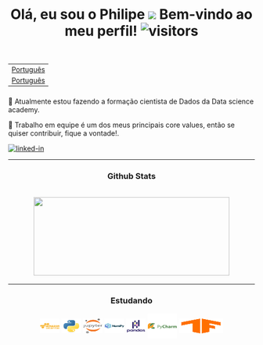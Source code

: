<h1 align="center">
  Olá, eu sou o Philipe 
	<img src="https://raw.githubusercontent.com/iampavangandhi/iampavangandhi/master/gifs/Hi.gif" 
	     width="30px"> 
	Bem-vindo ao meu perfil! 
	<img src="https://visitor-badge.laobi.icu/badge?page_id=philipesantos136.philipesantos136" 
	     alt="visitors">
</h1>

<br>

<table align="left">
 <tr><td><a href="README.md">Português</a></td></tr>
 <tr><td><a href="readme_pt-br.md">Português</a></td></tr>
</table>

<br>
<br>
<br>
<br>

<div align="left">
  <p>🌱 Atualmente estou fazendo a formação cientista de Dados da Data science academy.</p>
  <p>🚀 Trabalho em equipe é um dos meus principais core values, então se quiser contribuir, fique a vontade!.</p>
</div>

[![linked-in](https://img.shields.io/badge/Linkedin-0077B5?style=for-the-badge&logo=LinkedIn&logoColor=white)](https://www.linkedin.com/in/philipe-santos-0a2633179/)

---
<div align="center">
  <h3>Github Stats</h3>
  <br>
  <img height="160" width="400" src="https://github-readme-stats.vercel.app/api?username=philipesantos136&show_icons=true&theme=radical"/>
</div>

---
<div align="center">
  <h3>Estudando</h3>
  <img align="center" alt="AWS" height="30" width="40" src="https://raw.githubusercontent.com/devicons/devicon/master/icons/amazonwebservices/amazonwebservices-plain-wordmark.svg">
  <img align="center" alt="Python" height="30" width="40" src="https://raw.githubusercontent.com/devicons/devicon/master/icons/python/python-original.svg">
  <img align="center" alt="Jupyter" height="30" width="40" src="https://raw.githubusercontent.com/devicons/devicon/master/icons/jupyter/jupyter-original-wordmark.svg">  
  <img align="center" alt="Numpy" height="30" width="40" src="https://raw.githubusercontent.com/devicons/devicon/master/icons/numpy/numpy-original-wordmark.svg">
  <img align="center" alt="Pandas" height="30" width="40" src="https://github.com/devicons/devicon/blob/master/icons/pandas/pandas-original-wordmark.svg">
  <img align="center" alt="PyCharm" height="50" width="60" src="https://github.com/devicons/devicon/blob/master/icons/pycharm/pycharm-original-wordmark.svg">
  <img align="center" alt="TensorFlow" height="30" width="90" src="https://raw.githubusercontent.com/devicons/devicon/master/icons/tensorflow/tensorflow-original.svg">
  <br>
  
</div>
